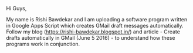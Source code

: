 Hi Guys,

My name is Rishi Bawdekar and I am uploading a software program written in Google Apps Script which creates GMail draft messages automatically. Follow my blog (https://rishi-bawdekar.blogspot.in/) and article - Create drafts automatically in GMail (June 5 2016) -  to understand how these programs work in conjunction.
